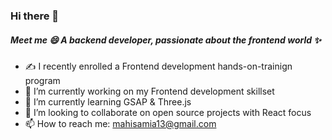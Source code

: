 ### Hi there 👋
<!--
**samia13/samia13** is a ✨ _special_ ✨ repository because its `README.md` (this file) appears on your GitHub profile.

Here are some ideas to get you started:

- 🔭 I’m currently working on ...
- 🌱 I’m currently learning ...
- 👯 I’m looking to collaborate on ...
- 🤔 I’m looking for help with ...
- 💬 Ask me about ...
- 📫 How to reach me: ...
- 😄 Pronouns: ...
- ⚡ Fun fact: ...
-->
##### Meet me 😄 A backend developer, passionate about the frontend world ✨

- ✍ I recently enrolled a Frontend development hands-on-trainign program
- 🔭 I’m currently working on my Frontend development skillset
- 🌱 I’m currently learning GSAP & Three.js
- 👯 I’m looking to collaborate on open source projects with React focus
- 📫 How to reach me: mahisamia13@gmail.com
